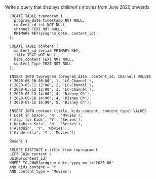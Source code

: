 Write a query that displays children's movies from June 2020 onwards.

      CREATE TABLE tvprogram (
        program_date timestamp NOT NULL,
        content_id int NOT NULL,
        channel TEXT NOT NULL,
        PRIMARY KEY(program_date, content_id)
      );
      
      CREATE TABLE content (
        content_id serial PRIMARY KEY,
        title TEXT NOT NULL,
        kids_content TEXT NOT NULL,
        content_Type TEXT NOT NULL
      );
      
      INSERT INTO tvprogram (program_date, content_id, channel) VALUES
      ('2020-06-10 08:00', 1, 'LC-Channel'),
      ('2020-05-11 12:00', 2, 'LC-Channel'),
      ('2020-05-12 12:00', 3, 'LC-Channel'),
      ('2020-05-13 14:00', 4, 'Disney Ch'),
      ('2020-06-18 14:00', 4, 'Disney Ch'),
      ('2020-07-15 16:00', 5, 'Disney Ch');
      
      INSERT INTO content (title, kids_content, content_type) VALUES
      ('Lost in space', 'N', 'Movies'),
      ('Alg. for Kids', 'Y', 'Series'),
      ('Database Sols', 'N', 'Series'),
      ('Aladdin', 'Y', 'Movies'),
      ('Cinderella', 'Y', 'Movies');
      
      Řešení 1
      
      SELECT DISTINCT c.title from tvprogram t 
      LEFT JOIN content c
      USING(content_id)
      WHERE TO_CHAR(program_date,'yyyy-mm')='2020-06'
      AND Kids_content = 'Y'
      AND content_type = 'Movies';
